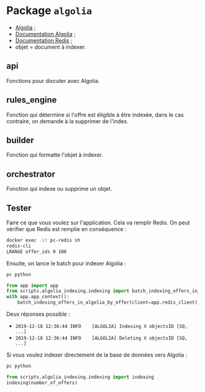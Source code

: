 # Package `algolia`

- [Algolia](https://www.algolia.com) ;
- [Documentation Algolia](https://www.algolia.com/doc/api-client/getting-started/install/python/?language=python) ;
- [Documentation Redis](https://redis.io/commands) ;
- objet = document à indexer.

## api

Fonctions pour discuter avec Algolia.

## rules_engine

Fonction qui détermine si l'offre est éligible à être indexée, dans le cas contraire, on demande à la supprimer de l'index.

## builder

Fonction qui formatte l'objet à indexer.

## orchestrator

Fonction qui indexe ou supprime un objet.

## Tester

Faire ce que vous voulez sur l'application. Cela va remplir Redis.
On peut vérifier que Redis est remplie en conséquence :

```bash
docker exec -it pc-redis sh
redis-cli
LRANGE offer_ids 0 100
```

Ensuite, on lance le batch pour indexer Algolia :

```bash
pc python
```

```python
from app import app
from scripts.algolia_indexing.indexing import batch_indexing_offers_in_algolia_by_offer
with app.app_context():
    batch_indexing_offers_in_algolia_by_offer(client=app.redis_client)
```

Deux réponses possible :

- `2019-12-18 12:36:44 INFO    [ALGOLIA] Indexing X objectsID [SQ, ...]`
- `2019-12-18 12:36:44 INFO    [ALGOLIA] Deleting X objectsID [SQ, ...]`

Si vous voulez indexer directement de la base de données vers Algolia :

```bash
pc python
```

```python
from scripts.algolia_indexing.indexing import indexing
indexing(number_of_offers)
```
